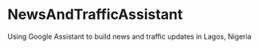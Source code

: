 # NewsAndTrafficAssistant
Using Google Assistant to build news and traffic updates in Lagos, Nigeria
